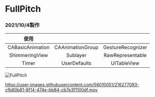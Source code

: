 # FullPitch
### 2021/10/4製作

| 使用 |  |  |
|:---:|:---:|:---:|
| CABasicAnimation | CAAnimationGroup | GestureRecognizer |
| ShimmeringView | Sublayer | RawRepresentable |
| Timer | UserDefaults | UITableView |

![FullPitch](https://user-images.githubusercontent.com/56010051/216277070-54faa565-240e-4767-b7d7-b5b1468d7e7f.png)

https://user-images.githubusercontent.com/56010051/216277093-cfb80b81-8f14-474e-bb84-cb7e3f1100df.mov
